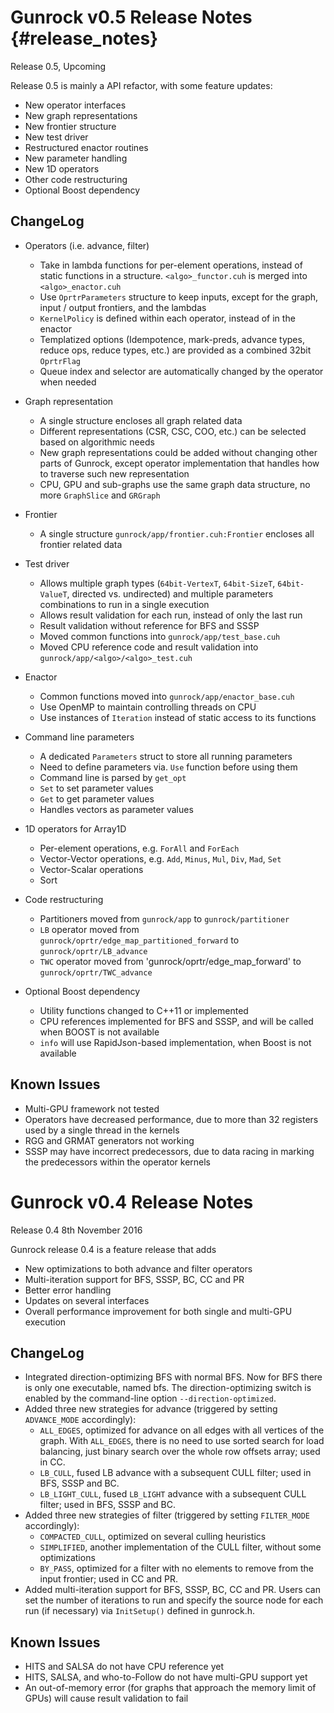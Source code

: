 # Gunrock v0.5 Release Notes {#release_notes}
Release 0.5, Upcoming

Release 0.5 is mainly a API refactor, with some feature updates:
- New operator interfaces
- New graph representations
- New frontier structure
- New test driver
- Restructured enactor routines
- New parameter handling
- New 1D operators
- Other code restructuring
- Optional Boost dependency

## ChangeLog
- Operators (i.e. advance, filter)
    - Take in lambda functions for per-element operations, instead of static
      functions in a structure. `<algo>_functor.cuh` is merged into
      `<algo>_enactor.cuh`
    - Use `OprtrParameters` structure to keep inputs, except for the graph,
      input / output frontiers, and the lambdas
    - `KernelPolicy` is defined within each operator, instead of in the enactor
    - Templatized options (Idempotence, mark-preds, advance types, reduce ops,
      reduce types, etc.) are provided as a combined 32bit `OprtrFlag`
    - Queue index and selector are automatically changed by the operator when
      needed


- Graph representation
    - A single structure encloses all graph related data
    - Different representations (CSR, CSC, COO, etc.) can be selected based
      on algorithmic needs
    - New graph representations could be added without changing other parts of
      Gunrock, except operator implementation that handles how to traverse such
      new representation
    - CPU, GPU and sub-graphs use the same graph data structure, no more
      `GraphSlice` and `GRGraph`


- Frontier
    - A single structure `gunrock/app/frontier.cuh:Frontier`
      encloses all frontier related data


- Test driver
    - Allows multiple graph types (`64bit-VertexT`, `64bit-SizeT`,
      `64bit-ValueT`, directed vs. undirected) and multiple parameters
      combinations to run in a single execution
    - Allows result validation for each run, instead of only the last run
    - Result validation without reference for BFS and SSSP
    - Moved common functions into `gunrock/app/test_base.cuh`    
    - Moved CPU reference code and result validation into
      `gunrock/app/<algo>/<algo>_test.cuh`


- Enactor
    - Common functions moved into `gunrock/app/enactor_base.cuh`
    - Use OpenMP to maintain controlling threads on CPU
    - Use instances of `Iteration` instead of static access to its functions


- Command line parameters
    - A dedicated `Parameters` struct to store all running parameters
    - Need to define parameters via. `Use` function before using them
    - Command line is parsed by `get_opt`
    - `Set` to set parameter values
    - `Get` to get parameter values
    - Handles vectors as parameter values


- 1D operators for Array1D
    - Per-element operations, e.g. `ForAll` and `ForEach`
    - Vector-Vector operations, e.g. `Add`, `Minus`, `Mul`, `Div`, `Mad`, `Set`
    - Vector-Scalar operations
    - Sort


- Code restructuring
    - Partitioners moved from `gunrock/app` to `gunrock/partitioner`
    - `LB` operator moved from `gunrock/oprtr/edge_map_partitioned_forward` to
      `gunrock/oprtr/LB_advance`
    - `TWC` operator moved from 'gunrock/oprtr/edge_map_forward' to
      `gunrock/oprtr/TWC_advance`


- Optional Boost dependency
    - Utility functions changed to C++11 or implemented
    - CPU references implemented for BFS and SSSP, and will be called when BOOST
      is not available
    - `info` will use RapidJson-based implementation, when Boost is not available

## Known Issues

- Multi-GPU framework not tested
- Operators have decreased performance, due to more than 32 registers used by
  a single thread in the kernels
- RGG and GRMAT generators not working
- SSSP may have incorrect predecessors, due to data racing in marking the
  predecessors within the operator kernels

# Gunrock v0.4 Release Notes
Release 0.4
8th November 2016

Gunrock release 0.4 is a feature release that adds

 - New optimizations to both advance and filter operators
 - Multi-iteration support for BFS, SSSP, BC, CC and PR
 - Better error handling
 - Updates on several interfaces
 - Overall performance improvement for both single and multi-GPU execution

## ChangeLog
 - Integrated direction-optimizing BFS with normal BFS. Now for BFS
   there is only one executable, named bfs. The direction-optimizing
   switch is enabled by the command-line option
   `--direction-optimized`.
 - Added three new strategies for advance (triggered by setting
   `ADVANCE_MODE` accordingly):
    - `ALL_EDGES`, optimized for advance on all edges with all vertices
      of the graph. With `ALL_EDGES`, there is no need to use sorted
      search for load balancing, just binary search over the whole row
      offsets array; used in CC.
    - `LB_CULL`, fused LB advance with a subsequent CULL filter; used in
      BFS, SSSP and BC.
    - `LB_LIGHT_CULL`, fused `LB_LIGHT` advance with a subsequent CULL
      filter; used in BFS, SSSP and BC.
 - Added three new strategies of filter (triggered by setting
   `FILTER_MODE` accordingly):
    - `COMPACTED_CULL`, optimized on several culling heuristics
    - `SIMPLIFIED`, another implementation of the CULL filter, without
      some optimizations
    - `BY_PASS`, optimized for a filter with no elements
      to remove from the input frontier; used in CC and PR.
 - Added multi-iteration support for BFS, SSSP, BC, CC and PR. Users
   can set the number of iterations to run and specify the source node
   for each run (if necessary) via `InitSetup()` defined in gunrock.h.

## Known Issues
 - HITS and SALSA do not have CPU reference yet
 - HITS, SALSA, and who-to-Follow do not have multi-GPU support yet
 - An out-of-memory error (for graphs that approach the memory limit
   of GPUs) will cause result validation to fail
